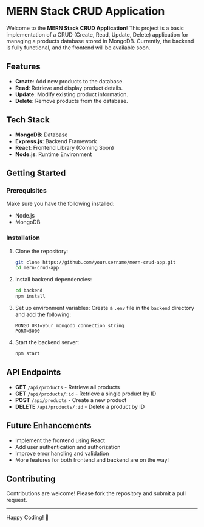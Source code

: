 # MERN Stack CRUD Application

Welcome to the **MERN Stack CRUD Application**! This project is a basic implementation of a CRUD (Create, Read, Update, Delete) application for managing a products database stored in MongoDB. Currently, the backend is fully functional, and the frontend will be available soon.

## Features

- **Create**: Add new products to the database.
- **Read**: Retrieve and display product details.
- **Update**: Modify existing product information.
- **Delete**: Remove products from the database.

## Tech Stack

- **MongoDB**: Database
- **Express.js**: Backend Framework
- **React**: Frontend Library (Coming Soon)
- **Node.js**: Runtime Environment

## Getting Started

### Prerequisites

Make sure you have the following installed:

- Node.js
- MongoDB

### Installation

1. Clone the repository:

   ```bash
   git clone https://github.com/yourusername/mern-crud-app.git
   cd mern-crud-app
   ```

2. Install backend dependencies:

   ```bash
   cd backend
   npm install
   ```

3. Set up environment variables:
   Create a `.env` file in the `backend` directory and add the following:

   ```env
   MONGO_URI=your_mongodb_connection_string
   PORT=5000
   ```

4. Start the backend server:
   ```bash
   npm start
   ```

## API Endpoints

- **GET** `/api/products` - Retrieve all products
- **GET** `/api/products/:id` - Retrieve a single product by ID
- **POST** `/api/products` - Create a new product
- **DELETE** `/api/products/:id` - Delete a product by ID

## Future Enhancements

- Implement the frontend using React
- Add user authentication and authorization
- Improve error handling and validation
- More features for both frontend and backend are on the way!

## Contributing

Contributions are welcome! Please fork the repository and submit a pull request.

---

Happy Coding! 🚀
